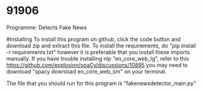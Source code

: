 # 91906
Programme: Detects Fake News

#Installing 
To install this program on github, click the code button and download zip and extract this file.
To install the requirements, do "pip install -r requirements.txt" however it is preferable that you install these imports manually. If you have trouble installing nlp "en_core_web_lg", refer to this https://github.com/explosion/spaCy/discussions/10895 you may need to download "spacy download en_core_web_sm" on your terminal.

The file that you should run for this program is "fakenewsdetector_main.py"
